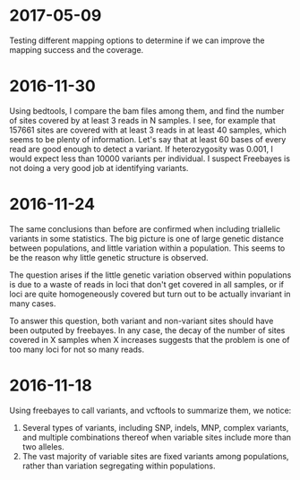 2017-05-09
==========

Testing different mapping options to determine if we can improve the
mapping success and the coverage.

2016-11-30
==========

Using bedtools, I compare the bam files among them, and find the number
of sites covered by at least 3 reads in N samples. I see, for example that
157661 sites are covered with at least 3 reads in at least 40 samples, which
seems to be plenty of information. Let's say that at least 60 bases of every
read are good enough to detect a variant. If heterozygosity was 0.001, I
would expect less than 10000 variants per individual. I suspect Freebayes
is not doing a very good job at identifying variants.

2016-11-24
==========

The same conclusions than before are confirmed when including triallelic
variants in some statistics. The big picture is one of large genetic distance
between populations, and little variation within a population. This seems
to be the reason why little genetic structure is observed.

The question arises if the little genetic variation observed within
populations is due to a waste of reads in loci that don't get covered in
all samples, or if loci are quite homogeneously covered but turn out to be
actually invariant in many cases.

To answer this question, both variant and non-variant sites should have been
outputed by freebayes. In any case, the decay of the number of sites covered
in X samples when X increases suggests that the problem is one of too many
loci for not so many reads.


2016-11-18
==========

Using freebayes to call variants, and vcftools to summarize them, we
notice:
   1. Several types of variants, including SNP, indels, MNP, complex
      variants, and multiple combinations thereof when variable sites
      include more than two alleles.
   2. The vast majority of variable sites are fixed variants among
      populations, rather than variation segregating within populations.
